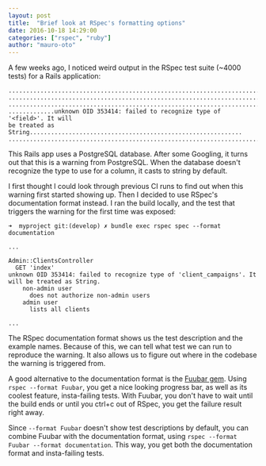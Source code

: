 ```yaml
---
layout: post
title:  "Brief look at RSpec's formatting options"
date: 2016-10-18 14:29:00
categories: ["rspec", "ruby"]
author: "mauro-oto"
---
```


A few weeks ago, I noticed weird output in the RSpec test suite (~4000 tests)
for a Rails application:

```
................................................................................
................................................................................
................................................................................
.............unknown OID 353414: failed to recognize type of '<field>'. It will
be treated as String............................................................
................................................................................
```

This Rails app uses a PostgreSQL database. After some Googling, it turns out
that this is a warning from PostgreSQL. When the database doesn't recognize the
type to use for a column, it casts to string by default.

<!--more-->

I first thought I could look through previous CI runs to find out when this
warning first started showing up. Then I decided to use RSpec's documentation
format instead. I ran the build locally, and the test that triggers the warning
for the first time was exposed:

```
➜  myproject git:(develop) ✗ bundle exec rspec spec --format documentation

...

Admin::ClientsController
  GET 'index'
unknown OID 353414: failed to recognize type of 'client_campaigns'. It will be treated as String.
    non-admin user
      does not authorize non-admin users
    admin user
      lists all clients

...

```

The RSpec documentation format shows us the test description and the example
names. Because of this, we can tell what test we can run to reproduce the
warning. It also allows us to figure out where in the codebase the warning is
triggered from.

A good alternative to the documentation format is the [Fuubar gem](https://github.com/thekompanee/fuubar).
Using `rspec --format Fuubar`, you get a nice looking progress bar, as well as
its coolest feature, insta-failing tests. With Fuubar, you don't have to wait
until the build ends or until you ctrl+c out of RSpec, you get the failure
result right away.

Since `--format Fuubar` doesn't show test descriptions by default, you can
combine Fuubar with the documentation format, using
`rspec --format Fuubar --format documentation`. This way, you get both the
documentation format and insta-failing tests.
